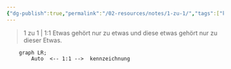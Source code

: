 ```yaml
---
{"dg-publish":true,"permalink":"/02-resources/notes/1-zu-1/","tags":["kardinatität"],"noteIcon":"","updated":"2024-06-22T13:12:04.000+02:00"}
---
```


> 1 zu 1 | 1:1
> Etwas gehört nur zu etwas und diese etwas gehört nur zu dieser Etwas.

```mermaid  
	graph LR;
	    Auto  <-- 1:1 -->  kennzeichnung
```